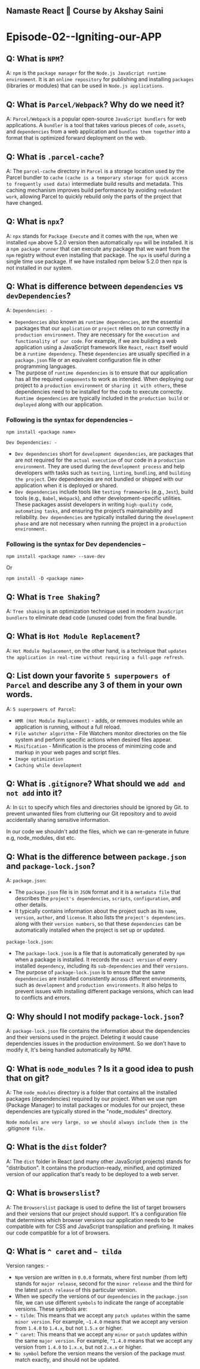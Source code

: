 ## Namaste React 🚀 Course by Akshay Saini

# Episode-02--Igniting-our-APP

## Q: What is `NPM`?

A: `npm` is the `package manager` for the `Node.js JavaScript runtime environment`. It is an `online repository` for publishing and installing `packages` (libraries or modules) that can be used in `Node.js applications`.

## Q: What is `Parcel/Webpack`? Why do we need it?

A: `Parcel/Webpack` is a popular open-source `JavaScript bundlers` for web applications. A `bundler` is a tool that takes various pieces of `code`, `assets`, and `dependencies` from a web application and `bundles them together` into a format that is optimized forward deployment on the web.

## Q: What is `.parcel-cache`?

A: The `parcel-cache` directory in `Parcel` is a storage location used by the Parcel bundler to `cache` `(cache is a temporary storage for quick access to frequently used data)` intermediate build results and metadata. This caching mechanism improves build performance by avoiding `redundant work`, allowing Parcel to quickly rebuild only the parts of the project that have changed.

## Q: What is `npx`?

A: `npx` stands for `Package Execute` and it comes with the `npm`, when we installed `npm` above 5.2.0 version then automatically `npx` will be installed. It is a `npm package runner` that can execute any package that we want from the `npm` registry without even installing that package. The `npx` is useful during a single time use package. If we have installed npm below 5.2.0 then npx is not installed in our system.

## Q: What is difference between `dependencies` vs `devDependencies`?

A: `Dependencies: -`

- `Dependencies` also known as `runtime dependencies`, are the essential packages that our `application` or `project` relies on to run correctly in a `production environment`. They are necessary for the `execution and functionality of our code`. For example, if we are building a web application using a JavaScript framework like `React`, `react` itself would be a `runtime dependency`. These `dependencies` are usually specified in a `package.json` file or an equivalent configuration file in other programming languages.
- The purpose of `runtime dependencies` is to ensure that our application has all the required `components` to work as intended. When deploying our project to a `production environment` or `sharing it with others`, these dependencies need to be installed for the code to execute correctly. `Runtime dependencies` are typically included in the `production build` or `deployed` along with our application.

### Following is the syntax for dependencies –

```
npm install <package name>
```

`Dev Dependencies: -`

- `Dev dependencies` short for `development dependencies`, are packages that are not required for the `actual execution` of our code in a `production environment`. They are used during the `development process` and help developers with tasks such as `testing`, `linting`, `bundling`, and `building the project`. Dev dependencies are not bundled or shipped with our application when it is deployed or shared.
- `Dev dependencies` include tools like `testing frameworks` (e.g., `Jest`), build tools (e.g., `Babel`, `Webpack`), and other development-specific utilities. These packages assist developers in writing `high-quality code`, `automating tasks`, and ensuring the project’s maintainability and reliability. `Dev dependencies` are typically installed during the `development phase` and are not necessary when running the project in a `production environment.`

### Following is the syntax for Dev dependencies –

```
npm install <package name> --save-dev
```

Or

```
npm install -D <package name>
```

## Q: What is `Tree Shaking`?

A: `Tree shaking` is an optimization technique used in modern `JavaScript bundlers` to eliminate dead code (unused code) from the final bundle.

## Q: What is `Hot Module Replacement`?

A: `Hot Module Replacement`, on the other hand, is a technique that `updates the application in real-time without requiring a full-page refresh`.

## Q: List down your favorite `5 superpowers of Parcel` and describe any 3 of them in your own words.

A: `5 superpowers of Parcel`:

- `HMR (Hot Module Replacement)` - adds, or removes modules while an application is running, without a full reload.
- `File watcher algorithm` - File Watchers monitor directories on the file system and perform specific actions when desired files appear.
- `Minification` - Minification is the process of minimizing code and markup in your web pages and script files.
- `Image optimization`
- `Caching while development`

## Q: What is `.gitignore`? What should we `add and not add` into it?

A: In `Git` to specify which files and directories should be ignored by Git. to prevent unwanted files from cluttering our Git repository and to avoid accidentally sharing sensitive information.

In our code we shouldn't add the files, which we can re-generate in future e.g, node_modules, dist etc.

## Q: What is the difference between `package.json` and `package-lock.json`?

A: `package.json`:

- The `package.json` file is in `JSON` format and it is a `metadata file` that describes the `project's dependencies`, `scripts`, `configuration`, and other details.
- It typically contains information about the project such as its `name`, `version`, `author`, and `license`. It also lists the `project's dependencies`. along with their `version numbers`, so that these `dependencies` can be automatically installed when the project is set up or updated.

`package-lock.json`:

- The `package-lock.json` is a file that is automatically generated by `npm` when a package is installed. It records the `exact version` of every installed `dependency`, including its `sub-dependencies` and their `versions`.
- The purpose of `package-lock.json` is to ensure that the same `dependencies` are installed consistently across different environments, such as `development` and `production environments`. It also helps to prevent issues with installing different package versions, which can lead to conflicts and errors.

## Q: Why should I not modify `package-lock.json`?

A: `package-lock.json` file contains the information about the dependencies and their versions used in the project. Deleting it would cause dependencies issues in the production environment. So we don't have to modify it, It's being handled automatically by NPM.

## Q: What is `node_modules` ? Is it a good idea to push that on git?

A: The `node_modules` directory is a folder that contains all the installed packages (dependencies) required by our project. When we use npm (Package Manager) to install packages or modules for our project, these dependencies are typically stored in the "node_modules" directory.

`Node modules are very large, so we should always include them in the `.gitignore` file.`

## Q: What is the `dist` folder?

A: The `dist` folder in React (and many other JavaScript projects) stands for "distribution". It contains the production-ready, minified, and optimized version of our application that's ready to be deployed to a web server.

## Q: What is `browserslist`?

A: The `Browserslist` package is used to define the list of target browsers and their versions that our project should support. It's a configuration file that determines which browser versions our application needs to be compatible with for CSS and JavaScript transpilation and prefixing.
It makes our code compatible for a lot of browsers.

## Q:  What is `^ caret` and `~ tilda` 
Version ranges: -
- `Npm` version are written in `0.0.0` formats, where first number (from left) stands for `major release`, second for the `minor release` and the third for the latest `patch release` of this particular version.
- When we specify the versions of our `dependencies` in the `package.json` file, we can use different `symbols` to indicate the range of acceptable versions. These symbols are:
- `~ tilde`: This means that we accept any `patch updates` within the same `minor version`. For example, `~1.4.0` means that we accept any version from `1.4.0` to `1.4.x`, but not `1.5.x` or higher.
- `^ caret`: This means that we accept any `minor` or `patch` updates within the same `major version`. For example, `^1.4.0` means that we accept any version from `1.4.0` to `1.x.x`, but not `2.x.x` or higher.
- `No symbol` before the version means the version of the package must match exactly, and should not be updated.
